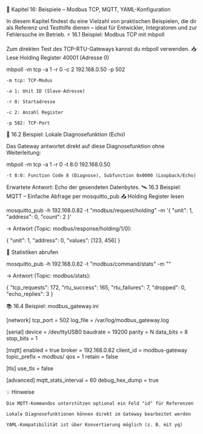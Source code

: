🧪 Kapitel 16: Beispiele – Modbus TCP, MQTT, YAML-Konfiguration

In diesem Kapitel findest du eine Vielzahl von praktischen Beispielen, die dir als Referenz und Testhilfe dienen – ideal für Entwickler, Integratoren und zur Fehlersuche im Betrieb.
⚡ 16.1 Beispiel: Modbus TCP mit mbpoll

Zum direkten Test des TCP-RTU-Gateways kannst du mbpoll verwenden.
📥 Lese Holding Register 40001 (Adresse 0)

mbpoll -m tcp -a 1 -r 0 -c 2 192.168.0.50 -p 502

    -m tcp: TCP-Modus

    -a 1: Unit ID (Slave-Adresse)

    -r 0: Startadresse

    -c 2: Anzahl Register

    -p 502: TCP-Port

🧠 16.2 Beispiel: Lokale Diagnosefunktion (Echo)

Das Gateway antwortet direkt auf diese Diagnosefunktion ohne Weiterleitung:

mbpoll -m tcp -a 1 -r 0 -t 8:0 192.168.0.50

    -t 8:0: Function Code 8 (Diagnose), Subfunction 0x0000 (Loopback/Echo)

Erwartete Antwort: Echo der gesendeten Datenbytes.
🛰 16.3 Beispiel: MQTT – Einfache Abfrage per mosquitto_pub
📤 Holding Register lesen

mosquitto_pub -h 192.168.0.82 -t "modbus/request/holding" -m '{
  "unit": 1,
  "address": 0,
  "count": 2
}'

→ Antwort (Topic: modbus/response/holding/1/0):

{
  "unit": 1,
  "address": 0,
  "values": [123, 456]
}

🧪 Statistiken abrufen

mosquitto_pub -h 192.168.0.82 -t "modbus/command/stats" -m ""

→ Antwort (Topic: modbus/stats):

{
  "tcp_requests": 172,
  "rtu_success": 165,
  "rtu_failures": 7,
  "dropped": 0,
  "echo_replies": 3
}

📚 16.4 Beispiel: modbus_gateway.ini

[network]
tcp_port = 502
log_file = /var/log/modbus_gateway.log

[serial]
device = /dev/ttyUSB0
baudrate = 19200
parity = N
data_bits = 8
stop_bits = 1

[mqtt]
enabled = true
broker = 192.168.0.82
client_id = modbus-gateway
topic_prefix = modbus/
qos = 1
retain = false

[tls]
use_tls = false

[advanced]
mqtt_stats_interval = 60
debug_hex_dump = true

💡 Hinweise

    Die MQTT-Kommandos unterstützen optional ein Feld "id" für Referenzen

    Lokale Diagnosefunktionen können direkt im Gateway bearbeitet werden

    YAML-Kompatibilität ist über Konvertierung möglich (z. B. mit yq)

